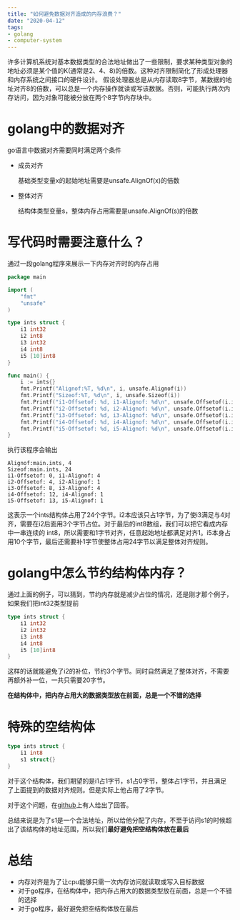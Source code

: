 ```yaml
---
title: "如何避免数据对齐造成的内存浪费？"
date: "2020-04-12"
tags:
- golang
- computer-system
---
```

许多计算机系统对基本数据类型的合法地址做出了一些限制，要求某种类型对象的地址必须是某个值的K(通常是2、4、8)的倍数。这种对齐限制简化了形成处理器和内存系统之间接口的硬件设计。
假设处理器总是从内存读取8字节，某数据的地址对齐8的倍数，可以总是一个内存操作就读或写该数据。否则，可能执行两次内存访问，因为对象可能被分放在两个8字节内存块中。<!--more-->

# golang中的数据对齐
go语言中数据对齐需要同时满足两个条件
- 成员对齐

  基础类型变量x的起始地址需要是unsafe.AlignOf(x)的倍数
- 整体对齐

  结构体类型变量s，整体内存占用需要是unsafe.AlignOf(s)的倍数

# 写代码时需要注意什么？
通过一段golang程序来展示一下内存对齐时的内存占用

```go
package main

import (
	"fmt"
	"unsafe"
)

type ints struct {
	i1 int32
	i2 int8
	i3 int32
	i4 int8
	i5 [10]int8
}

func main() {
	i := ints{}
	fmt.Printf("Alignof:%T, %d\n", i, unsafe.Alignof(i))
	fmt.Printf("Sizeof:%T, %d\n", i, unsafe.Sizeof(i))
	fmt.Printf("i1-Offsetof: %d, i1-Alignof: %d\n", unsafe.Offsetof(i.i1), unsafe.Alignof(i.i1))
	fmt.Printf("i2-Offsetof: %d, i2-Alignof: %d\n", unsafe.Offsetof(i.i2), unsafe.Alignof(i.i2))
	fmt.Printf("i3-Offsetof: %d, i3-Alignof: %d\n", unsafe.Offsetof(i.i3), unsafe.Alignof(i.i3))
	fmt.Printf("i4-Offsetof: %d, i4-Alignof: %d\n", unsafe.Offsetof(i.i4), unsafe.Alignof(i.i4))
	fmt.Printf("i5-Offsetof: %d, i5-Alignof: %d\n", unsafe.Offsetof(i.i5), unsafe.Alignof(i.i5))
}
```
执行该程序会输出 
```shell
Alignof:main.ints, 4
Sizeof:main.ints, 24
i1-Offsetof: 0, i1-Alignof: 4
i2-Offsetof: 4, i2-Alignof: 1
i3-Offsetof: 8, i3-Alignof: 4
i4-Offsetof: 12, i4-Alignof: 1
i5-Offsetof: 13, i5-Alignof: 1
```


这表示一个ints结构体占用了24个字节。i2本应该只占1字节，为了使i3满足与4对齐，需要在i2后面用3个字节占位。对于最后的int8数组，我们可以把它看成内存中一串连续的
int8，所以需要和1字节对齐，任意起始地址都满足对齐1。i5本身占用10个字节，最后还需要补1字节使整体占用24字节以满足整体对齐规则。

# golang中怎么节约结构体内存？
通过上面的例子，可以猜到，节约内存就是减少占位的情况，还是刚才那个例子，如果我们把int32类型提前
```go
type ints struct {
	i1 int32
	i2 int32
	i3 int8
	i4 int8
	i5 [10]int8
}
```
这样的话就能避免了i2的补位，节约3个字节。同时自然满足了整体对齐，不需要再额外补一位，一共只需要20字节。

**在结构体中，把内存占用大的数据类型放在前面，总是一个不错的选择**

# 特殊的空结构体

```go
type ints struct {
	i1 int8
	s1 struct{}
}
```
对于这个结构体，我们期望的是i1占1字节，s1占0字节，整体占1字节，并且满足了上面提到的数据对齐规则。但是实际上他占用了2字节。

对于这个问题，在[github](https://github.com/golang/go/issues/38194)上有人给出了回答。

总结来说是为了s1是一个合法地址，所以给他分配了内存，不至于访问s1的时候超出了该结构体的地址范围，所以我们**最好避免把空结构体放在最后**

# 总结
- 内存对齐是为了让cpu能够只需一次内存访问就读取或写入目标数据
- 对于go程序，在结构体中，把内存占用大的数据类型放在前面，总是一个不错的选择
- 对于go程序，最好避免把空结构体放在最后
